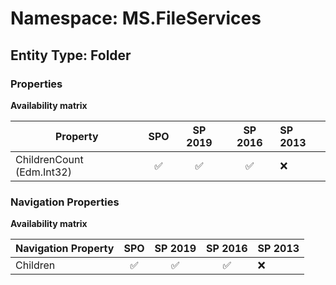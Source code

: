 # Namespace: MS.FileServices

## Entity Type: Folder

### Properties

**Availability matrix**

Property | SPO | SP 2019 | SP 2016 | SP 2013
----------|:---:|:-------:|:-------:|:-------
ChildrenCount (Edm.Int32) | ✅ | ✅ | ✅ | ❌

### Navigation Properties

**Availability matrix**

Navigation Property | SPO | SP 2019 | SP 2016 | SP 2013
----------|:---:|:-------:|:-------:|:-------
Children | ✅ | ✅ | ✅ | ❌
